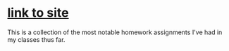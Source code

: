 # [link to site](https://rich-watson.github.io/Richard-Watson/)
This is a collection of the most notable homework assignments I've had in my classes thus far. 
